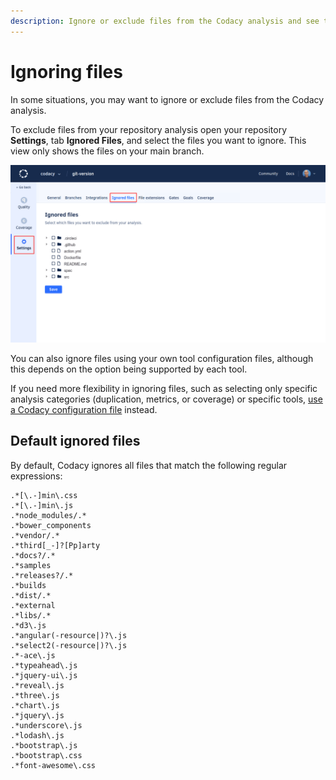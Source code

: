 ```yaml
---
description: Ignore or exclude files from the Codacy analysis and see the list of files that Codacy already ignores by default.
---
```


# Ignoring files

In some situations, you may want to ignore or exclude files from the Codacy analysis.

To exclude files from your repository analysis open your repository **Settings**, tab **Ignored Files**, and select the files you want to ignore. This view only shows the files on your main branch.

![Ignored files](images/ignored-files.png)

You can also ignore files using your own tool configuration files, although this depends on the option being supported by each tool.

If you need more flexibility in ignoring files, such as selecting only specific analysis categories (duplication, metrics, or coverage) or specific tools, [use a Codacy configuration file](codacy-configuration-file.md) instead.

## Default ignored files

By default, Codacy ignores all files that match the following regular expressions:

```text
.*[\.-]min\.css
.*[\.-]min\.js
.*node_modules/.*
.*bower_components
.*vendor/.*
.*third[_-]?[Pp]arty
.*docs?/.*
.*samples
.*releases?/.*
.*builds
.*dist/.*
.*external
.*libs/.*
.*d3\.js
.*angular(-resource|)?\.js
.*select2(-resource|)?\.js
.*-ace\.js
.*typeahead\.js
.*jquery-ui\.js
.*reveal\.js
.*three\.js
.*chart\.js
.*jquery\.js
.*underscore\.js
.*lodash\.js
.*bootstrap\.js
.*bootstrap\.css
.*font-awesome\.css
```
